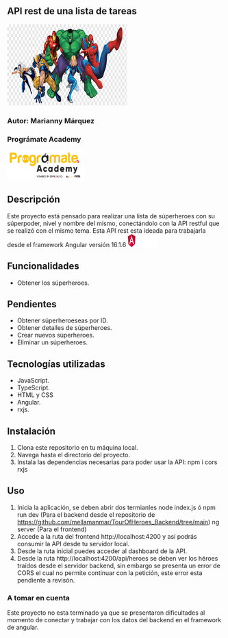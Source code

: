 ## API rest de una lista de tareas
<img src='image/heroes.png' alt="Heroes" width="280" height="190">

### Autor: Marianny Márquez
### Prográmate Academy
<img src='image/programate.png' alt='Logo Prográmate' width="180" height="70">

## Descripción

Este proyecto está pensado para realizar una lista de súperheroes con su súperpoder, nivel y nombre del mismo, conectándolo con la API restful que se realizó con el mismo tema.
Esta API rest esta ideada para trabajarla desde el framework Angular versión 16.1.6 <img src='image/Logo angular.png' alt='Logo Angular' width="70" height="30">

## Funcionalidades
- Obtener los súperheroes.

## Pendientes
- Obtener súperheroeseas por ID.
- Obtener detalles de súperheroes.
- Crear nuevos súperheroes.
- Eliminar un súperheroes.

## Tecnologías utilizadas
- JavaScript.
- TypeScript.
- HTML y CSS
- Angular.
- rxjs.

## Instalación
1. Clona este repositorio en tu máquina local.
2. Navega hasta el directorio del proyecto.
3. Instala las dependencias necesarias para poder usar la API:
    npm i cors rxjs

## Uso
1. Inicia la aplicación, se deben abrir dos termianles
node index.js ó npm run dev (Para el backend desde el repositorio de https://github.com/mellamanmar/TourOfHeroes_Backend/tree/main) 
ng server (Para el frontend)
2. Accede a la ruta del frontend http://localhost:4200 y así podrás consumir la API desde tu servidor local.
3. Desde la ruta inicial puedes acceder al dashboard de la API.
4. Desde la ruta http://localhost:4200/api/heroes se deben ver los héroes traídos desde el servidor backend, sin embargo se presenta un error de CORS el cual no permite continuar con la petición, este error esta pendiente a revisón.


### A tomar en cuenta
Este proyecto no esta terminado ya que se presentaron dificultades al momento de conectar y trabajar con los datos del backend en el framework de angular.
